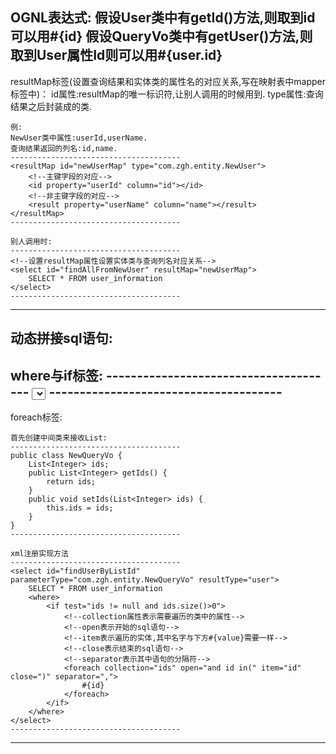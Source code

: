 OGNL表达式:
	假设User类中有getId()方法,则取到id可以用#{id}
	假设QueryVo类中有getUser()方法,则取到User属性Id则可以用#{user.id}
----------------------------------------------------------------------------
resultMap标签(设置查询结果和实体类的属性名的对应关系,写在映射表中mapper标签中)：
	id属性:resultMap的唯一标识符,让别人调用的时候用到.
	type属性:查询结果之后封装成的类.
	
	例:
	NewUser类中属性:userId,userName.
	查询结果返回的列名:id,name.
	--------------------------------------
	<resultMap id="newUserMap" type="com.zgh.entity.NewUser">
        <!--主键字段的对应-->
        <id property="userId" column="id"></id>
        <!--非主键字段的对应-->
        <result property="userName" column="name"></result>
    </resultMap>
	--------------------------------------
	
	别人调用时:
	--------------------------------------
	<!--设置resultMap属性设置实体类与查询列名对应关系-->
	<select id="findAllFromNewUser" resultMap="newUserMap">
        SELECT * FROM user_information
    </select>
	--------------------------------------
----------------------------------------------------------------------------


动态拼接sql语句:
----------------------------------------------------------------------------
where与if标签:
	--------------------------------------
	<select id="findUserByCondition" parameterType="com.zgh.entity.User" resultType="com.zgh.entity.User">
        SELECT * FROM user_information
		<!--连接一个where关键字-->
        <where>
			<!--条件成立就把if里面的语句连接在sql语句后面-->
            <if test="name != null">
                AND name=#{name}
            </if>
            <if test="id != 0">
                AND id=#{id}
            </if>
        </where>
    </select>
	--------------------------------------
----------------------------------------------------------------------------
	
	
	
foreach标签:

	首先创建中间类来接收List:
	--------------------------------------
	public class NewQueryVo {
		List<Integer> ids;
		public List<Integer> getIds() {
			return ids;
		}
		public void setIds(List<Integer> ids) {
			this.ids = ids;
		}
	}
	--------------------------------------
	
	xml注册实现方法
	--------------------------------------
	<select id="findUserByListId" parameterType="com.zgh.entity.NewQueryVo" resultType="user">
        SELECT * FROM user_information
        <where>
            <if test="ids != null and ids.size()>0">
				<!--collection属性表示需要遍历的类中的属性-->
				<!--open表示开始的sql语句-->
				<!--item表示遍历的实体,其中名字与下方#{value}需要一样-->
				<!--close表示结束的sql语句-->
				<!--separator表示其中语句的分隔符-->
                <foreach collection="ids" open="and id in(" item="id" close=")" separator=",">
                    #{id}
                </foreach>
            </if>
        </where>
    </select>
	--------------------------------------
----------------------------------------------------------------------------